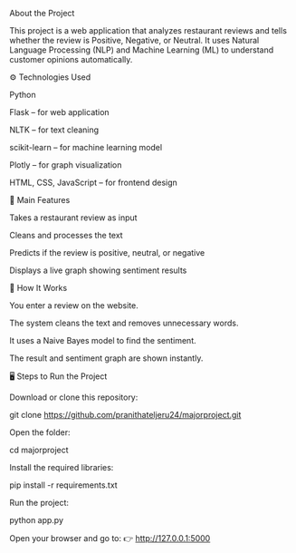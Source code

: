 About the Project

This project is a web application that analyzes restaurant reviews and tells whether the review is Positive, Negative, or Neutral.
It uses Natural Language Processing (NLP) and Machine Learning (ML) to understand customer opinions automatically.

⚙️ Technologies Used

Python

Flask – for web application

NLTK – for text cleaning

scikit-learn – for machine learning model

Plotly – for graph visualization

HTML, CSS, JavaScript – for frontend design

🎯 Main Features

Takes a restaurant review as input

Cleans and processes the text

Predicts if the review is positive, neutral, or negative

Displays a live graph showing sentiment results

🧩 How It Works

You enter a review on the website.

The system cleans the text and removes unnecessary words.

It uses a Naive Bayes model to find the sentiment.

The result and sentiment graph are shown instantly.

🖥️ Steps to Run the Project

Download or clone this repository:

git clone https://github.com/pranithateljeru24/majorproject.git


Open the folder:

cd majorproject


Install the required libraries:

pip install -r requirements.txt


Run the project:

python app.py


Open your browser and go to:
👉 http://127.0.0.1:5000
